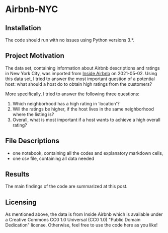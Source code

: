 # Airbnb-NYC

## Installation
The code should run with no issues using Python versions 3.*.

## Project Motivation
The data set, containing information about Airbnb descriptions and ratings in New York City, was imported from [Inside Airbnb](http://insideairbnb.com/get-the-data.html) on 2021-05-02. Using this data set, I tried to answer the most important question of a potential host: what should a host do to obtain high ratings from the customers? 

More specifically, I tried to answer the following three questions:
1. Which neighborhood has a high rating in 'location'?
2. Will the ratings be higher, if the host lives in the same neighborhood where the listing is?
3. Overall, what is most important if a host wants to achieve a high overall rating?

## File Descriptions
* one notebook, containing all the codes and explanatory markdown cells,
* one csv file, containing all data needed

## Results
The main findings of the code are summarized at this post.

## Licensing
As mentioned above, the data is from Inside Airbnb which is available under a Creative Commons CC0 1.0 Universal (CC0 1.0) "Public Domain Dedication" license. Otherwise, feel free to use the code here as you like!
